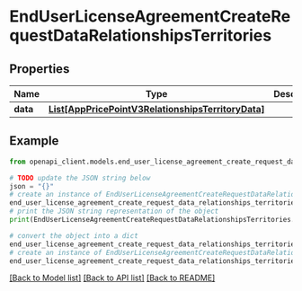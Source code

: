 # EndUserLicenseAgreementCreateRequestDataRelationshipsTerritories


## Properties

Name | Type | Description | Notes
------------ | ------------- | ------------- | -------------
**data** | [**List[AppPricePointV3RelationshipsTerritoryData]**](AppPricePointV3RelationshipsTerritoryData.md) |  | 

## Example

```python
from openapi_client.models.end_user_license_agreement_create_request_data_relationships_territories import EndUserLicenseAgreementCreateRequestDataRelationshipsTerritories

# TODO update the JSON string below
json = "{}"
# create an instance of EndUserLicenseAgreementCreateRequestDataRelationshipsTerritories from a JSON string
end_user_license_agreement_create_request_data_relationships_territories_instance = EndUserLicenseAgreementCreateRequestDataRelationshipsTerritories.from_json(json)
# print the JSON string representation of the object
print(EndUserLicenseAgreementCreateRequestDataRelationshipsTerritories.to_json())

# convert the object into a dict
end_user_license_agreement_create_request_data_relationships_territories_dict = end_user_license_agreement_create_request_data_relationships_territories_instance.to_dict()
# create an instance of EndUserLicenseAgreementCreateRequestDataRelationshipsTerritories from a dict
end_user_license_agreement_create_request_data_relationships_territories_from_dict = EndUserLicenseAgreementCreateRequestDataRelationshipsTerritories.from_dict(end_user_license_agreement_create_request_data_relationships_territories_dict)
```
[[Back to Model list]](../README.md#documentation-for-models) [[Back to API list]](../README.md#documentation-for-api-endpoints) [[Back to README]](../README.md)


